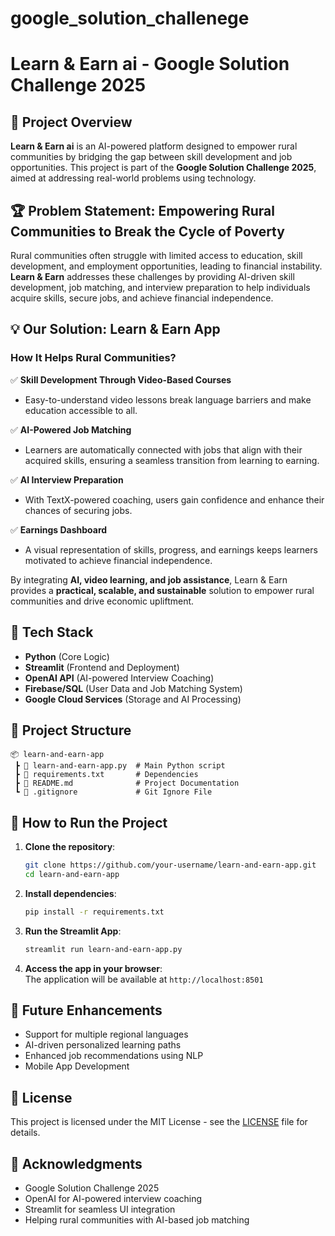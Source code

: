 # google_solution_challenege
# Learn & Earn ai - Google Solution Challenge 2025

## 🚀 Project Overview
**Learn & Earn ai** is an AI-powered platform designed to empower rural communities by bridging the gap between skill development and job opportunities. This project is part of the **Google Solution Challenge 2025**, aimed at addressing real-world problems using technology.

## 🏆 Problem Statement: Empowering Rural Communities to Break the Cycle of Poverty
Rural communities often struggle with limited access to education, skill development, and employment opportunities, leading to financial instability. **Learn & Earn** addresses these challenges by providing AI-driven skill development, job matching, and interview preparation to help individuals acquire skills, secure jobs, and achieve financial independence.

## 💡 Our Solution: Learn & Earn App
### How It Helps Rural Communities?
✅ **Skill Development Through Video-Based Courses**  
   - Easy-to-understand video lessons break language barriers and make education accessible to all.
   
✅ **AI-Powered Job Matching**  
   - Learners are automatically connected with jobs that align with their acquired skills, ensuring a seamless transition from learning to earning.
   
✅ **AI Interview Preparation**  
   - With TextX-powered coaching, users gain confidence and enhance their chances of securing jobs.
   
✅ **Earnings Dashboard**  
   - A visual representation of skills, progress, and earnings keeps learners motivated to achieve financial independence.
   
By integrating **AI, video learning, and job assistance**, Learn & Earn provides a **practical, scalable, and sustainable** solution to empower rural communities and drive economic upliftment.

## 🔧 Tech Stack
- **Python** (Core Logic)
- **Streamlit** (Frontend and Deployment)
- **OpenAI API** (AI-powered Interview Coaching)
- **Firebase/SQL** (User Data and Job Matching System)
- **Google Cloud Services** (Storage and AI Processing)

## 📂 Project Structure
```
📦 learn-and-earn-app
 ┣ 📜 learn-and-earn-app.py  # Main Python script
 ┣ 📜 requirements.txt       # Dependencies
 ┣ 📜 README.md              # Project Documentation
 ┗ 📜 .gitignore             # Git Ignore File
```

## 🚀 How to Run the Project
1. **Clone the repository**:
   ```sh
   git clone https://github.com/your-username/learn-and-earn-app.git
   cd learn-and-earn-app
   ```

2. **Install dependencies**:
   ```sh
   pip install -r requirements.txt
   ```

3. **Run the Streamlit App**:
   ```sh
   streamlit run learn-and-earn-app.py
   ```

4. **Access the app in your browser**:  
   The application will be available at `http://localhost:8501`

## 🎯 Future Enhancements
- Support for multiple regional languages
- AI-driven personalized learning paths
- Enhanced job recommendations using NLP
- Mobile App Development

## 📜 License
This project is licensed under the MIT License - see the [LICENSE](LICENSE) file for details.

## 🙌 Acknowledgments
- Google Solution Challenge 2025
- OpenAI for AI-powered interview coaching
- Streamlit for seamless UI integration
- Helping rural communities with AI-based job matching

